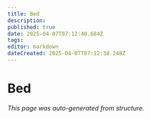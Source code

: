 ```yaml
---
title: Bed
description: 
published: true
date: 2025-04-07T07:12:40.684Z
tags: 
editor: markdown
dateCreated: 2025-04-07T07:12:38.248Z
---
```


# Bed

*This page was auto-generated from structure.*